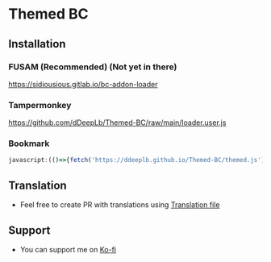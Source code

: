 # Themed BC
## Installation
### FUSAM (Recommended) (Not yet in there)
https://sidiousious.gitlab.io/bc-addon-loader
### Tampermonkey
https://github.com/dDeepLb/Themed-BC/raw/main/loader.user.js
### Bookmark
``` javascript
javascript:(()=>{fetch('https://ddeeplb.github.io/Themed-BC/themed.js').then(r=>r.text()).then(r=>eval(r));})();
```
## Translation
* Feel free to create PR with translations using [Translation file](https://github.com/dDeepLb/Themed-BC/blob/main/src/Translation.ts)
## Support
* You can support me on [Ko-fi](https://ko-fi.com/monikka_bc)
